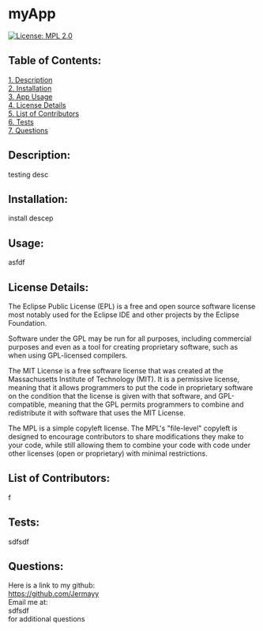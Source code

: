 # myApp 
[![License: MPL 2.0](https://img.shields.io/badge/License-MPL%202.0-brightgreen.svg)](https://opensource.org/licenses/MPL-2.0)  
 ## Table of Contents:  
[1. Description](#Description)  
[2. Installation](#Installation)  
[3. App Usage](#App-Usage)  
[4. License Details](#License-Details)  
[5. List of Contributors](#List-of-Contributors)  
[6. Tests](#Tests)  
[7. Questions](#Questions)  
## Description:
testing desc
## Installation:
install descep
## Usage:
asfdf
## License Details:  
 The Eclipse Public License (EPL) is a free and open source software license most notably used for the Eclipse IDE and other projects by the Eclipse Foundation.  
  
 Software under the GPL may be run for all purposes, including commercial purposes and even as a tool for creating proprietary software, such as when using GPL-licensed compilers.  
  
 The MIT License is a free software license that was created at the Massachusetts Institute of Technology (MIT). It is a permissive license, meaning that it allows programmers to put the code in proprietary software on the condition that the license is given with that software, and GPL-compatible, meaning that the GPL permits programmers to combine and redistribute it with software that uses the MIT License.  
  
 The MPL is a simple copyleft license. The MPL's "file-level" copyleft is designed to encourage contributors to share modifications they make to your code, while still allowing them to combine your code with code under other licenses (open or proprietary) with minimal restrictions. 
## List of Contributors: 
f
 
## Tests: 
sdfsdf
## Questions:
 Here is a link to my github:  
https://github.com/Jermayy  
 Email me at:  
sdfsdf  
for additional questions
